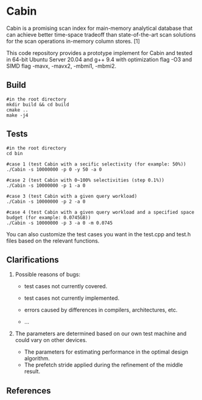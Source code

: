 # Cabin

Cabin is a promising scan index for main-memory analytical database that can achieve better time-space tradeoff than state-of-the-art scan solutions for the scan operations in-memory column stores. [1]

This code repository provides a prototype  implement for Cabin and tested in 64-bit Ubuntu Server 20.04 and g++ 9.4 with optimization flag -O3 and SIMD flag -mavx, -mavx2, -mbmi1, -mbmi2.

## Build

```
#in the root directory
mkdir build && cd build
cmake ..
make -j4
```



## Tests

```
#in the root directory
cd bin

#case 1 (test Cabin with a secific selectivity (for example: 50%))
./Cabin -s 10000000 -p 0 -y 50 -a 0

#case 2 (test Cabin with 0~100% selectivities (step 0.1%))
./Cabin -s 10000000 -p 1 -a 0

#case 3 (test Cabin with a given query workload)
./Cabin -s 10000000 -p 2 -a 0

#case 4 (test Cabin with a given query workload and a specified space budget (for example: 0.0745GB))
./Cabin -s 10000000 -p 3 -a 0 -m 0.0745
```

You can also customize the test cases you want in the test.cpp and test.h files based on the relevant functions.



## Clarifications

1. Possible reasons of bugs:

   - test cases not currently covered.

   - test cases not currently implemented.

   - errors caused by differences in compilers, architectures, etc.

   - ...

2. The parameters are determined based on our own test machine and could vary on other devices.

   - The parameters for estimating performance in the optimal design algorithm.
   - The prefetch stride applied during the refinement of the middle result.

   

## References